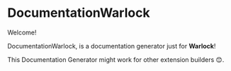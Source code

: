 # DocumentationWarlock

Welcome!

DocumentationWarlock, is a documentation generator just for **Warlock**!

This Documentation Generator might work for other extension builders 😊.
